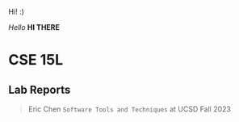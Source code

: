 Hi! :)

*Hello*
**HI THERE**
# CSE 15L
## Lab Reports
> Eric Chen
`Software Tools and Techniques` at UCSD Fall 2023
